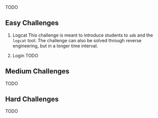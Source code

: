 TODO

## Easy Challenges
1. Logcat
This challenge is meant to introduce students to `adb` and the `logcat` tool. The challenge can also be solved through reverse engineering, but in a longer time interval.

2. Login
TODO

## Medium Challenges
TODO

## Hard Challenges
TODO

